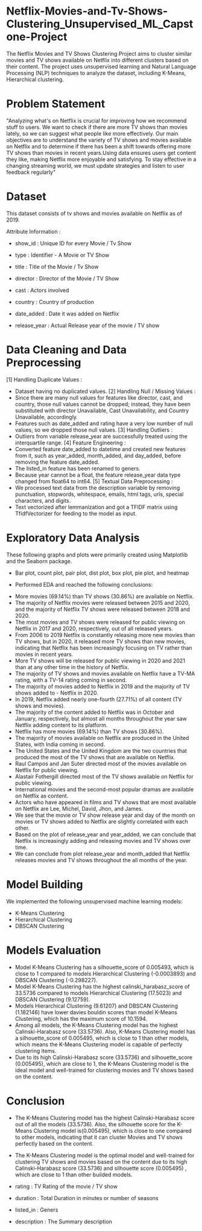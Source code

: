 # Netflix-Movies-and-Tv-Shows-Clustering_Unsupervised_ML_Capstone-Project
The Netflix Movies and TV Shows Clustering Project aims to cluster similar movies and TV shows available on Netflix into different clusters based on their content. The project uses unsupervised learning and Natural Language Processing (NLP) techniques to analyze the dataset, including K-Means, Hierarchical clustering.

# Problem Statement
"Analyzing what's on Netflix is crucial for improving how we recommend stuff to users. We want to check if there are more TV shows than movies lately, so we can suggest what people like more effectively. Our main objectives are to understand the variety of TV shows and movies available on Netflix and to determine if there has been a shift towards offering more TV shows than movies in recent years.Using data ensures users get content they like, making Netflix more enjoyable and satisfying. To stay effective in a changing streaming world, we must update strategies and listen to user feedback regularly"

# Dataset
 This dataset consists of tv shows and movies available on Netflix as of 2019.
 
 Attribute Information :
 
- show_id : Unique ID for every Movie / Tv Show
  
- type : Identifier - A Movie or TV Show
  
- title : Title of the Movie / Tv Show
  
- director : Director of the Movie / TV Show
  
- cast : Actors involved
  
- country : Country of production
  
- date_added : Date it was added on Netflix
  
- release_year : Actual Release year of the movie / TV show


 # Data Cleaning and Data Preprocessing
 [1] Handling Duplicate Values :
 - Dataset having no duplicated values.
 [2] Handling Null / Missing Values :
 - Since there are many null values for features like director, cast, and country, those null values cannot be dropped; 
 instead, they have been substituted with director Unavailable, Cast Unavailability, and Country Unavailable, accordingly.
 - Features such as date_added and rating have a very low number of null values, so we dropped those null values.
 [3] Handling Outliers :
 - Outliers from variable release_year are successfully treated using the interquartile range.
 [4] Feature Engineering :
 - Converted feature date_added to datetime and created new features from it, such as year_added,
 month_added, and day_added, before removing the feature date_added. 
 - The listed_in feature has been renamed to geners.
 - Because year cannot be a float, the feature release_year data type changed from float64 to int64.
 [5] Textual Data Preprocessing :
 - We processed text data from the description variable by removing punctuation, stopwords, whitespace, emails, html tags, urls, special characters, and digits.
 - Text vectorized after lemmanization and got a TFIDF matrix using TfidfVectorizer for feeding to the model as input.


# Exploratory Data Analysis
These following graphs and plots were primarily created using Matplotlib and the Seaborn package.
 - Bar plot, count plot, pair plot, dist plot, box plot, pie plot, and heatmap
   
 * Performed EDA and reached the following conclusions:
 - More movies (69.14%) than TV shows (30.86%) are available on Netflix.
 - The majority of Netflix movies were released between 2015 and 2020, and the majority of Netflix TV shows were released between 2018 and 2020.
 - The most movies and TV shows were released for public viewing on Netflix in 2017 and 2020, respectively, out of all released years.
 - From 2006 to 2019 Netflix is constantly releasing more new movies than TV shows, but in 2020, it released more TV shows than new movies,
 indicating that Netflix has been increasingly focusing on TV rather than movies in recent years.
 - More TV shows will be released for public viewing in 2020 and 2021 than at any other time in the history of Netflix.
 - The majority of TV shows and movies available on Netflix have a TV-MA rating, with a TV-14 rating coming in second.
 - The majority of movies added to Netflix in 2019 and the majority of TV shows added to - Netflix in 2020.
 - In 2019, Netflix added nearly one-fourth (27.71%) of all content (TV shows and movies).
 - The majority of the content added to Netflix was in October and January, respectively,
 but almost all months throughout the year saw Netflix adding content to its platform.
 - Netflix has more movies (69.14%) than TV shows (30.86%).
 - The majority of movies available on Netflix are produced in the United States, with India coming in second.
 - The United States and the United Kingdom are the two countries that produced the most of the TV shows that are available on Netflix.
 - Raul Campos and Jan Suter directed most of the movies available on Netflix for public viewing.
 - Alastair Fothergill directed most of the TV shows available on Netflix for public viewing.
 - International movies and the second-most popular dramas are available on Netflix as content.
 - Actors who have appeared in films and TV shows that are most available on Netflix are Lee, Michel, David, Jhon, and James.
 - We see that the movie or TV show release year and day of the month on movies or TV shows added to Netflix are slightly correlated with each other.
 - Based on the plot of release_year and year_added, we can conclude that Netflix is increasingly adding and releasing movies and TV shows over time.
 - We can conclude from plot release_year and month_added that Netflix releases movies and TV shows throughout the all months of the year.


# Model Building 
 We implemented the following unsupervised machine learning models:
 - K-Means Clustering
 - Hierarchical Clustering
 - DBSCAN Clustering
   
# Models Evaluation
- Model K-Means Clustering has a silhouette_score of 0.005493,
 which is close to 1 compared to models Hierarchical Clustering (-0.0003893) and DBSCAN Clustering (-0.298227).
 - Model K-Means Clustering has the highest calinski_harabasz_score of 33.5736 compared
 to models Hierarchical Clustering (17.5023) and DBSCAN Clustering (9.12759).
 - Models Hierarchical Clustering (9.61207) and DBSCAN Clustering (1.182146) have lower davies bouldin scores
 than model K-Means Clustering, which has the maximum score of 10.1594.
 - Among all models, the K-Means Clustering model has the highest Calinski-Harabasz score (33.5736). Also, K-Means Clustering  model
 has a silhouette_score of 0.005495, which is close to 1 than other models, which means the
 K-Means Clustering model is capable of perfectly clustering items.
 - Due to its high Calinski-Harabasz score (33.5736) and silhouette_score (0.005495), which are close to 1,
 the K-Means Clustering model is the ideal model and well-trained for clustering movies and TV shows
 based on the content.

# Conclusion
 - The K-Means Clustering model has the highest Calinski-Harabasz score out of all the models (33.5736). Also, the silhouette score for the K-Means Clustering model is(0.005495),
 which is close to one compared to other models, indicating that it can cluster Movies and TV shows perfectly based on the content.
 - The K-Means Clustering model is the optimal model and well-trained for clustering TV shows and movies based on the content due to its high
 Calinski-Harabasz score (33.5736) and silhouette score (0.005495) , which are close to 1 than other builded models.
  
- rating : TV Rating of the movie / TV show
  
- duration : Total Duration in minutes or number of seasons
  
- listed_in : Geners
  
- description : The Summary description

